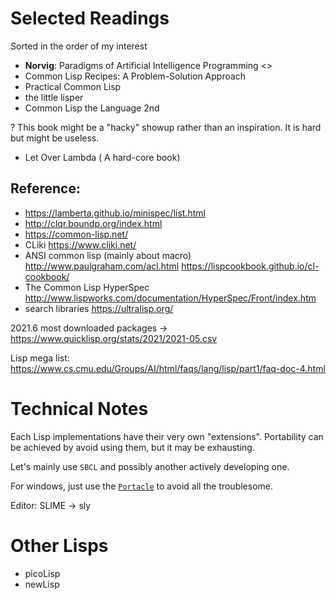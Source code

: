# Selected Readings

Sorted in the order of my interest

+ **Norvig**: Paradigms of Artificial Intelligence Programming <>
+ Common Lisp Recipes: A Problem-Solution Approach
+ Practical Common Lisp
+ the little lisper
+ Common Lisp the Language 2nd

? This book might be a "hacky" showup rather than an inspiration. It is hard but might be useless.
+ Let Over Lambda ( A hard-core book)

## Reference:

+ <https://lamberta.github.io/minispec/list.html>
+ <http://clqr.boundp.org/index.html>
+ <https://common-lisp.net/>
+ CLiki <https://www.cliki.net/>
+ ANSI common lisp (mainly about macro) <http://www.paulgraham.com/acl.html>
  <https://lispcookbook.github.io/cl-cookbook/>
+ The Common Lisp HyperSpec <http://www.lispworks.com/documentation/HyperSpec/Front/index.htm>
+ search libraries https://ultralisp.org/

2021.6 most downloaded packages -> <https://www.quicklisp.org/stats/2021/2021-05.csv>



Lisp mega list: https://www.cs.cmu.edu/Groups/AI/html/faqs/lang/lisp/part1/faq-doc-4.html

# Technical Notes

Each Lisp implementations have their very own "extensions". Portability can be achieved by avoid using them, but it may be exhausting. 

Let's mainly use `SBCL` and possibly another actively developing one.

For windows, just use the [`Portacle`](https://portacle.github.io/) to avoid all the troublesome.

Editor: SLIME -> sly

# Other Lisps

+ picoLisp
+ newLisp
